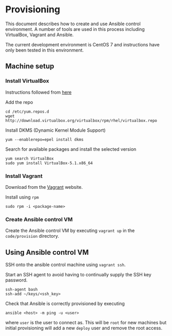 # Provisioning

This document describes how to create and use Ansible control environment. A number of tools are used in this process including VirtualBox, Vagrant and Ansible.

The current development environment is CentOS 7 and instructions have only been tested in this environment.

## Machine setup

### Install VirtualBox

Instructions followed from [here](https://wiki.centos.org/HowTos/Virtualization/VirtualBox)

Add the repo

```
cd /etc/yum.repos.d
wget http://download.virtualbox.org/virtualbox/rpm/rhel/virtualbox.repo
```

Install DKMS (Dynamic Kernel Module Support)

```
yum --enablerepo=epel install dkms
```

Search for available packages and install the selected version

```
yum search VirtualBox
sudo yum install VirtualBox-5.1.x86_64
```

### Install Vagrant

Download from the [Vagrant](https://www.vagrantup.com/downloads.html) website.

Install using ```rpm```

```
sudo rpm -i <package-name>
```

### Create Ansible control VM

Create the Ansible control VM by executing ```vagrant up``` in the ```code/provision``` directory.

## Using Ansible control VM

SSH onto the ansible control machine using ```vagrant ssh```.

Start an SSH agent to avoid having to continually supply the SSH key password.

```
ssh-agent bash
ssh-add ~/keys/<ssh_key>
```

Check that Ansible is correctly provisioned by executing

```
ansible <host> -m ping -u <user>
```

where ```user``` is the user to connect as. This will be ```root``` for new machines but initial provisioning will add a new ```deploy``` user and remove the root access.